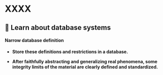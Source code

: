 # XXXX

## 📣 Learn about database systems

#### Narrow database definition

* **Store these definitions and restrictions in a database.**

* **After faithfully abstracting and generalizing real phenomena, some integrity limits of the material are clearly defined and standardized.**
